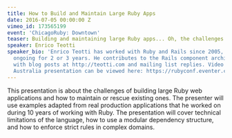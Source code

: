 ```yaml
---
title: How to Build and Maintain Large Ruby Apps
date: 2016-07-05 00:00:00 Z
vimeo_id: 173565199
event: 'ChicagoRuby: Downtown'
teaser: Building and maintaining large Ruby apps... Oh, the challenges!
speaker: Enrico Teotti
speaker_bio: 'Enrico Teotti has worked with Ruby and Rails since 2005, with some apps
  ongoing for 2 or 3 years. He contributes to the Rails component architecture community
  with blog posts at http://teotti.com and mailing list replies. Video from his RubyConf
  Australia presentation can be viewed here: https://rubyconf.eventer.com/rubyconf-australia-2016-1489/build-and-maintain-large-ruby-applications-by-enrico-teotti-1929'
---
```


This presentation is about the challenges of building large Ruby web applications and how to maintain or rescue existing ones. The presenter will use examples adapted from real production applications that he worked on during 10 years of working with Ruby. The presentation will cover technical limitations of the language, how to use a modular dependency structure, and how to enforce strict rules in complex domains.
